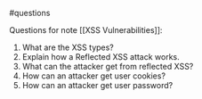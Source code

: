 #questions 

Questions for note [[XSS Vulnerabilities]]:

1. What are the XSS types?
2. Explain how a Reflected XSS attack works.
3. What can the attacker get from reflected XSS?
4. How can an attacker get user cookies?
5. How can an attacker get user password?